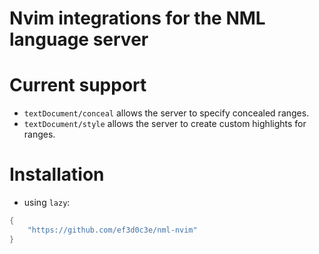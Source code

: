# Nvim integrations for the NML language server

# Current support
 * `textDocument/conceal` allows the server to specify concealed ranges.
 * `textDocument/style` allows the server to create custom highlights for ranges.

# Installation
 * using `lazy`:
```lua
{
    "https://github.com/ef3d0c3e/nml-nvim"
}
```
